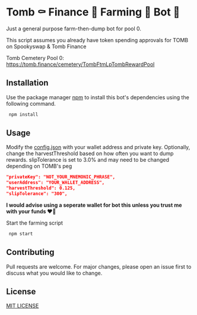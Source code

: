 # Tomb ⚰️ Finance 💸 Farming 🚜 Bot 🤖

Just a general purpose farm-then-dump bot for pool 0.

This script assumes you already have token spending approvals for TOMB on Spookyswap & Tomb Finance

Tomb Cemetery Pool 0: https://tomb.finance/cemetery/TombFtmLpTombRewardPool

## Installation

Use the package manager [npm](https://www.npmjs.com/get-npm) to install this bot's dependencies using the following command.

```bash
 npm install
```

## Usage

Modify the [config.json](../main/config.json) with your wallet address and private key.
Optionally, change the harvestThreshold based on how often you want to dump rewards.
slipTolerance is set to 3.0% and may need to be changed depending on TOMB's peg
```json
"privateKey": "NOT_YOUR_MNEMONIC_PHRASE",
"userAddress": "YOUR_WALLET_ADDRESS",
"harvestThreshold": 0.125,
"slipTolerance": "300",
```

**I would advise using a seperate wallet for bot this unless you trust me with your funds ❤️🎂**

Start the farming script
```bash
 npm start
```

## Contributing

Pull requests are welcome. For major changes, please open an issue first to discuss what you would like to change.

## License

[MIT LICENSE](../main/LICENSE)

